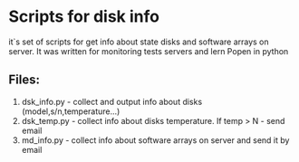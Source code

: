 # Scripts for disk info
it`s set of scripts for get info about state disks and software arrays on server.
It was written for monitoring tests servers and lern Popen in python
## Files:
1. dsk_info.py - collect and output info about disks (model,s/n,temperature...)
2. dsk_temp.py - collect info about disks temperature. If temp > N - send email
3. md_info.py - collect info about software arrays on server and send it by email

